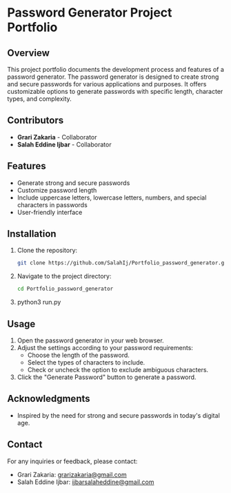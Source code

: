# Password Generator Project Portfolio

## Overview

This project portfolio documents the development process and features of a password generator. The password generator is designed to create strong and secure passwords for various applications and purposes. It offers customizable options to generate passwords with specific length, character types, and complexity.

## Contributors

- **Grari Zakaria** - Collaborator
- **Salah Eddine Ijbar** - Collaborator

## Features

- Generate strong and secure passwords
- Customize password length
- Include uppercase letters, lowercase letters, numbers, and special characters in passwords
- User-friendly interface

## Installation

1. Clone the repository:

    ```bash
    git clone https://github.com/SalahIj/Portfolio_password_generator.git
    ```

2. Navigate to the project directory:

    ```bash
    cd Portfolio_password_generator
    ```

3. python3 run.py

## Usage

1. Open the password generator in your web browser.
2. Adjust the settings according to your password requirements:
    - Choose the length of the password.
    - Select the types of characters to include.
    - Check or uncheck the option to exclude ambiguous characters.
3. Click the "Generate Password" button to generate a password.


## Acknowledgments

- Inspired by the need for strong and secure passwords in today's digital age.

## Contact

For any inquiries or feedback, please contact:

- Grari Zakaria: [grarizakaria@gmail.com](mailto:grarizakaria@gmail.com)
- Salah Eddine Ijbar: [ijbarsalaheddine@gmail.com](mailto:ijbarsalaheddine@gmail.com)


